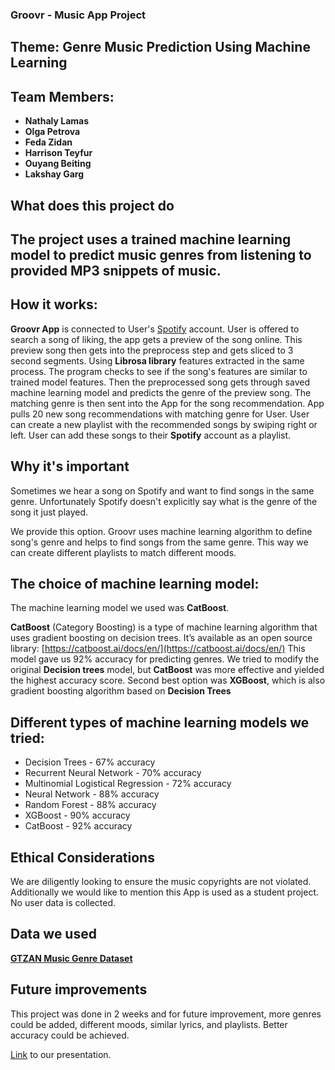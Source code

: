 ### Groovr - Music App Project 

## Theme: Genre Music Prediction Using Machine Learning

## Team Members: 
- **Nathaly Lamas**
- **Olga Petrova**
- **Feda Zidan**
- **Harrison Teyfur**
- **Ouyang Beiting**
- **Lakshay Garg**

## What does this project do

## The project uses a trained machine learning model to predict music genres from listening to provided MP3 snippets of music.

## How it works:
**Groovr App** is connected to User's [Spotify](https://open.spotify.com/) account. User is offered to search a song of liking, the app gets a preview of the song online. This preview song then gets into the preprocess step and gets sliced to 3 second segments. Using **Librosa library** features extracted in the same process. The program checks to see if the song's features are similar to trained model features. Then the preprocessed song gets through saved machine learning model and predicts the genre of the preview song.
The matching genre is then sent into the App for the song recommendation. App pulls 20 new song recommendations with matching genre for User. User can create a new playlist with the recommended songs by swiping right or left.  User can add these songs to their **Spotify** account as a playlist.


## Why it's important
Sometimes we hear a song on Spotify and want to find songs in the same genre. Unfortunately Spotify doesn't explicitly say what is the genre of the song it just played.

We provide this option. Groovr uses machine learning algorithm to define song's genre and helps to find songs from the same genre. This way we can create different playlists to match different moods.


## The choice of machine learning model: 
The machine learning model we used was **CatBoost**.

**CatBoost** (Category Boosting) is a type of machine learning algorithm that uses gradient boosting on decision trees. It’s available as an open source library: [https://catboost.ai/docs/en/](https://catboost.ai/docs/en/)
This model gave us 92% accuracy for predicting genres. We tried to modify the original **Decision trees** model, but **CatBoost** was more effective and yielded the highest accuracy score.
Second best option was **XGBoost**, which is also gradient boosting algorithm based on **Decision Trees**

## Different types of machine learning models we tried:
 - Decision Trees - 67% accuracy
 - Recurrent Neural Network - 70% accuracy
 - Multinomial Logistical Regression - 72% accuracy
 - Neural Network - 88% accuracy
 - Random Forest - 88% accuracy
 - XGBoost - 90% accuracy
 - CatBoost - 92% accuracy


## Ethical Considerations
We are diligently looking to ensure the music copyrights are not violated.
Additionally we would like to mention this App is used as a student project.
No user data is collected.

## Data we used
**[GTZAN Music Genre Dataset](https://www.kaggle.com/datasets/andradaolteanu/gtzan-dataset-music-genre-classification)**  


## Future improvements
This project was done in 2 weeks and for future improvement, more genres could be added, different moods, similar lyrics, and playlists.
Better accuracy could be achieved. 


 [Link](https://docs.google.com/presentation/d/13iN-Cv-KhujOuqdeC1TD2KnFAwmdfenEz-zsqc3deFI/edit#slide=id.g32b01b9dc6f_1_3) to our presentation.






